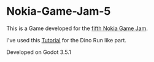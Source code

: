 # Nokia-Game-Jam-5

This is a Game developed for the [fifth Nokia Game Jam](https://itch.io/jam/nokiajam5).

I've used this [Tutorial](https://www.youtube.com/playlist?list=PL1nnTwoAbMYiVLhqtnxr1ybxKxtWisHEL) for the Dino Run like part.

Developed on Godot 3.5.1
